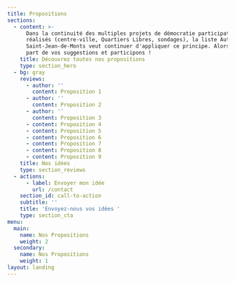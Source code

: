 ```yaml
---
title: Propositions
sections:
  - content: >-
      Dans la continuité des multiples projets de démocratie participative déjà
      réalisés (centre-ville, Quartiers Libres, sondages), la liste Autrement
      Saint-Jean-de-Monts veut continuer d'appliquer ce principe. Alors, faites
      part de vos suggestions et participons !
    title: Découvrez toutes nos propositions
    type: section_hero
  - bg: gray
    reviews:
      - author: ''
        content: Proposition 1
      - author: ''
        content: Proposition 2
      - author: ''
        content: Proposition 3
      - content: Proposition 4
      - content: Proposition 5
      - content: Proposition 6
      - content: Proposition 7
      - content: Proposition 8
      - content: Proposition 9
    title: Nos idées
    type: section_reviews
  - actions:
      - label: Envoyer mon idée
        url: /contact
    section_id: call-to-action
    subtitle: ''
    title: 'Envoyez-nous vos idées '
    type: section_cta
menu:
  main:
    name: Nos Propositions
    weight: 2
  secondary:
    name: Nos Propositions
    weight: 1
layout: landing
---
```


